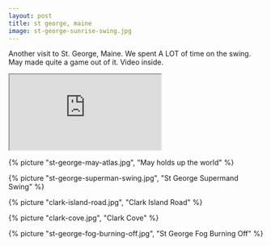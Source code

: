 ```yaml
---
layout: post
title: st george, maine
image: st-george-sunrise-swing.jpg
---
```


Another visit to St. George, Maine. We spent A LOT of time on the swing. May
made quite a game out of it. Video inside.

<!--more-->

<iframe src="https://drive.google.com/file/d/19M3_TQKcizKHN3oaHSSW8oWp6e4Qhg4nkQ/preview" class="w-full mx-auto"></iframe>

{% picture "st-george-may-atlas.jpg", "May holds up the world" %}

{% picture "st-george-superman-swing.jpg", "St George Supermand Swing" %}

{% picture "clark-island-road.jpg", "Clark Island Road" %}

{% picture "clark-cove.jpg", "Clark Cove" %}

{% picture "st-george-fog-burning-off.jpg", "St George Fog Burning Off" %}
